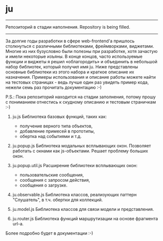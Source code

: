 ju
=======

------------------------------------------------------------

Репозиторий в стадии наполнения.
Repository is being filled.

------------------------------------------------------------


За долгие годы разработки в сфере web-frontend'а пришлось столкнуться с различными библиотеками, фреймворками, виджетами.
Многие из них бузусловно были полезны при разработке, хотя зачастую и имели некоторые изъяны.
В конце концов, часто используемые функции и виджеты я решил «облагородить» и объединить в небольшой набор библиотек, который получил имя ju.
Ниже представлены основные библиотеки из этого набора и краткое описание их назначения.
Примеры использования и описание работы можете найти на тестовых страницах - ведь лучше один раз увидеть пример кода, нежели семь раз прочитать документацию :-)

P.S.: Пока репозиторий находится на стадии заполнения, потому прошу с пониманием отнестись к скудному описанию и тестовым страничкам :-) 


1. ju.js
    Библиотека базовых функций, таких как:
    * получение верного типа объектов,
    * добавление примесей в прототипы,
    * обертка над событиями и т.д.

2. ju.popup.js
    Библиотека модальных всплывающих окон.
    Позволяет работать с окнами как js-объектами.
    Решает проблему больших окон.

3. ju.popup.util.js
    Расширение библиотеки всплывающих окон:
    * пользовательские сообщения,
    * сообщения с запросом действия,
    * сообщения о загрузке.

4. ju.observable.js
    Библиотека классов, реализующих паттерн "Слушатель", в т.ч. обертки для коллекций.
   
5. ju.model.js
    Библиотека классов для связи модели и представления.

6. ju.router.js
    Библиотека функций маршрутизации на основе фрагмента url-а.
   
   
Более подробно будет в документации :-)

